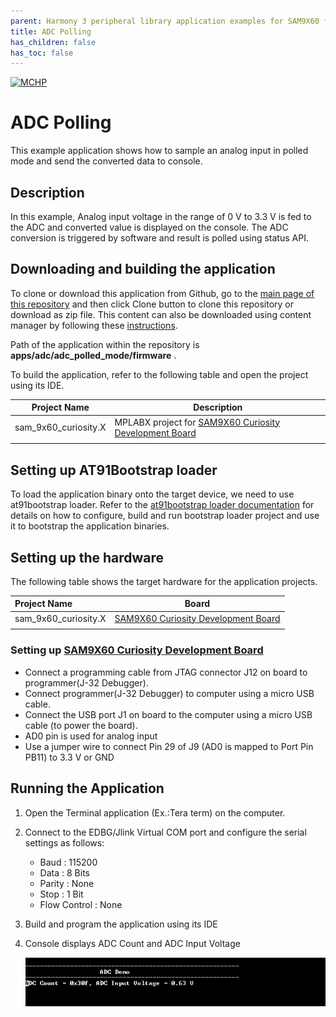```yaml
---
parent: Harmony 3 peripheral library application examples for SAM9X60 family
title: ADC Polling 
has_children: false
has_toc: false
---
```


[![MCHP](https://www.microchip.com/ResourcePackages/Microchip/assets/dist/images/logo.png)](https://www.microchip.com)

# ADC Polling

This example application shows how to sample an analog input in polled mode and send the converted data to console.

## Description

In this example, Analog input voltage in the range of 0 V to 3.3 V is fed to the ADC and converted value is displayed on the console. The ADC conversion is triggered by software and result is polled using status API.

## Downloading and building the application

To clone or download this application from Github, go to the [main page of this repository](https://github.com/Microchip-MPLAB-Harmony/csp_apps_sam_9x60) and then click Clone button to clone this repository or download as zip file.
This content can also be downloaded using content manager by following these [instructions](https://github.com/Microchip-MPLAB-Harmony/contentmanager/wiki).

Path of the application within the repository is **apps/adc/adc_polled_mode/firmware** .

To build the application, refer to the following table and open the project using its IDE.

| Project Name      | Description                                    |
| ----------------- | ---------------------------------------------- |
| sam_9x60_curiosity.X | MPLABX project for [SAM9X60 Curiosity Development Board](https://www.microchip.com/en-us/development-tool/EV40E67A) |
|||

## Setting up AT91Bootstrap loader

To load the application binary onto the target device, we need to use at91bootstrap loader. Refer to the [at91bootstrap loader documentation](../../docs/readme_bootstrap.md) for details on how to configure, build and run bootstrap loader project and use it to bootstrap the application binaries.

## Setting up the hardware

The following table shows the target hardware for the application projects.

| Project Name| Board|
|:---------|:---------:|
| sam_9x60_curiosity.X | [SAM9X60 Curiosity Development Board](https://www.microchip.com/en-us/development-tool/EV40E67A) |
|||

### Setting up [SAM9X60 Curiosity Development Board](https://www.microchip.com/en-us/development-tool/EV40E67A)

- Connect a programming cable from JTAG connector J12 on board to programmer(J-32 Debugger).
- Connect programmer(J-32 Debugger) to computer using a micro USB cable. 
- Connect the USB port J1 on board to the computer using a micro USB cable (to power the board).
- AD0 pin is used for analog input
- Use a jumper wire to connect Pin 29 of J9 (AD0 is mapped to Port Pin PB11) to 3.3 V or GND


## Running the Application

1. Open the Terminal application (Ex.:Tera term) on the computer.
2. Connect to the EDBG/Jlink Virtual COM port and configure the serial settings as follows:
    - Baud : 115200
    - Data : 8 Bits
    - Parity : None
    - Stop : 1 Bit
    - Flow Control : None
3. Build and program the application using its IDE
4. Console displays ADC Count and ADC Input Voltage

    ![output](images/output_adc_polled_mode.png)
   